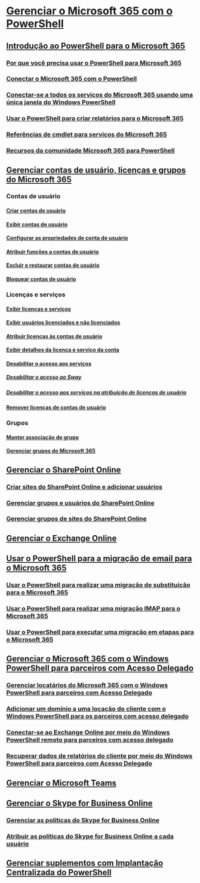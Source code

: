 
# [Gerenciar o Microsoft 365 com o PowerShell](/microsoft-365/enterprise/manage-microsoft-365-with-microsoft-365-powershell)
## [Introdução ao PowerShell para o Microsoft 365](/microsoft-365/enterprise/getting-started-with-microsoft-365-powershell)
### [Por que você precisa usar o PowerShell para Microsoft 365](/microsoft-365/enterprise/why-you-need-to-use-microsoft-365-powershell)
### [Conectar o Microsoft 365 com o PowerShell](/microsoft-365/enterprise/connect-to-microsoft-365-powershell)
### [Conectar-se a todos os serviços do Microsoft 365 usando uma única janela do Windows PowerShell](/microsoft-365/enterprise/connect-to-all-microsoft-365-services-in-a-single-windows-powershell-window)
### [Usar o PowerShell para criar relatórios para o Microsoft 365](/microsoft-365/enterprise/use-windows-powershell-to-create-reports-in-microsoft-365)
### [Referências de cmdlet para serviços do Microsoft 365](/microsoft-365/enterprise/cmdlet-references-for-microsoft-365-services)
### [Recursos da comunidade Microsoft 365 para PowerShell](/microsoft-365/enterprise/microsoft-365-powershell-community-resources)

## [Gerenciar contas de usuário, licenças e grupos do Microsoft 365](/microsoft-365/enterprise/manage-user-accounts-and-licenses-with-microsoft-365-powershell)

### Contas de usuário
#### [Criar contas de usuário](/microsoft-365/enterprise/create-user-accounts-with-microsoft-365-powershell)
#### [Exibir contas de usuário](/microsoft-365/enterprise/view-user-accounts-with-microsoft-365-powershell)
#### [Configurar as propriedades de conta de usuário](/microsoft-365/enterprise/configure-user-account-properties-with-microsoft-365-powershell)
#### [Atribuir funções a contas de usuário](/microsoft-365/enterprise/assign-roles-to-user-accounts-with-microsoft-365-powershell)
#### [Excluir e restaurar contas de usuário](/microsoft-365/enterprise/delete-and-restore-user-accounts-with-microsoft-365-powershell)
#### [Bloquear contas de usuário](/microsoft-365/enterprise/block-user-accounts-with-microsoft-365-powershell)

### Licenças e serviços
#### [Exibir licenças e serviços](/microsoft-365/enterprise/view-licenses-and-services-with-microsoft-365-powershell)
#### [Exibir usuários licenciados e não licenciados](/microsoft-365/enterprise/view-licensed-and-unlicensed-users-with-microsoft-365-powershell)
#### [Atribuir licenças às contas de usuário](/microsoft-365/enterprise/assign-licenses-to-user-accounts-with-microsoft-365-powershell)
#### [Exibir detalhes da licença e serviço da conta](/microsoft-365/enterprise/view-account-license-and-service-details-with-microsoft-365-powershell)
#### [Desabilitar o acesso aos serviços](/microsoft-365/enterprise/disable-access-to-services-with-microsoft-365-powershell)
##### [Desabilitar o acesso ao Sway](/microsoft-365/enterprise/disable-access-to-sway-with-microsoft-365-powershell)
##### [Desabilitar o acesso aos serviços na atribuição de licenças de usuário](/microsoft-365/enterprise/disable-access-to-services-while-assigning-user-licenses)
#### [Remover licenças de contas de usuário](/microsoft-365/enterprise/remove-licenses-from-user-accounts-with-microsoft-365-powershell)

### Grupos
#### [Manter associação de grupo](/microsoft-365/enterprise/maintain-group-membership-with-microsoft-365-powershell)
#### [Gerenciar grupos do Microsoft 365](/microsoft-365/enterprise/manage-microsoft-365-groups-with-powershell)

## [Gerenciar o SharePoint Online](/microsoft-365/enterprise/manage-sharepoint-online-with-microsoft-365-powershell)
### [Criar sites do SharePoint Online e adicionar usuários](/microsoft-365/enterprise/create-sharepoint-sites-and-add-users-with-powershell)
### [Gerenciar grupos e usuários do SharePoint Online](/microsoft-365/enterprise/manage-sharepoint-users-and-groups-with-powershell)
### [Gerenciar grupos de sites do SharePoint Online](/microsoft-365/enterprise/manage-sharepoint-site-groups-with-powershell)
## [Gerenciar o Exchange Online](/powershell/exchange/connect-to-exchange-online-powershell)
## [Usar o PowerShell para a migração de email para o Microsoft 365](/microsoft-365/enterprise/use-powershell-for-email-migration-to-microsoft-365)
### [Usar o PowerShell para realizar uma migração de substituição para o Microsoft 365](/microsoft-365/enterprise/use-powershell-to-perform-a-cutover-migration-to-microsoft-365)
### [Usar o PowerShell para realizar uma migração IMAP para o Microsoft 365](/microsoft-365/enterprise/use-powershell-to-perform-an-imap-migration-to-microsoft-365)
### [Usar o PowerShell para executar uma migração em etapas para o Microsoft 365](/microsoft-365/enterprise/use-powershell-to-perform-a-staged-migration-to-microsoft-365)
## [Gerenciar o Microsoft 365 com o Windows PowerShell para parceiros com Acesso Delegado](/microsoft-365/enterprise/manage-microsoft-365-with-windows-powershell-for-delegated-access-permissions-dap-p)
### [Gerenciar locatários do Microsoft 365 com o Windows PowerShell para parceiros com Acesso Delegado](/microsoft-365/enterprise/manage-microsoft-365-tenants-with-windows-powershell-for-delegated-access-permissio)
### [Adicionar um domínio a uma locação do cliente com o Windows PowerShell para os parceiros com acesso delegado](/microsoft-365/enterprise/add-a-domain-to-a-client-tenancy-with-windows-powershell-for-delegated-access-pe)
### [Conectar-se ao Exchange Online por meio do Windows PowerShell remoto para parceiros com acesso delegado](/powershell/exchange/connect-to-exchange-online-powershell)
### [Recuperar dados de relatórios do cliente por meio do Windows PowerShell para parceiros com Acesso Delegado](/microsoft-365/enterprise/retrieve-customer-tenant-reporting-data-with-windows-powershell-for-delegated-ac)
## [Gerenciar o Microsoft Teams](/microsoftteams/teams-powershell-install)
## [Gerenciar o Skype for Business Online](/microsoft-365/enterprise/manage-skype-for-business-online-with-microsoft-365-powershell)
### [Gerenciar as políticas do Skype for Business Online](/microsoft-365/enterprise/manage-skype-for-business-online-policies-with-microsoft-365-powershell)
### [Atribuir as políticas do Skype for Business Online a cada usuário](/microsoft-365/enterprise/assign-per-user-skype-for-business-online-policies-with-microsoft-365-powershell)
## [Gerenciar suplementos com Implantação Centralizada do PowerShell](/microsoft-365/enterprise/use-the-centralized-deployment-powershell-cmdlets-to-manage-add-ins)